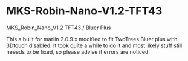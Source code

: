 # MKS-Robin-Nano-V1.2-TFT43
MKS_Robin_Nano_V1.2 TFT43 / Bluer Plus

This a built for marlin 2.0.9.x modified to fit TwoTrees Bluer plus with 3Dtouch disabled.
It took quite a while to do it and most likely stuff still neeeds to be fixed, so please advise if errors are noticed.
